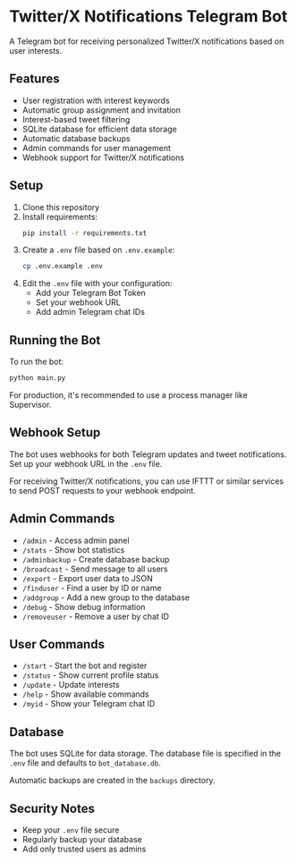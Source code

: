 # Twitter/X Notifications Telegram Bot

A Telegram bot for receiving personalized Twitter/X notifications based on user interests.

## Features

- User registration with interest keywords
- Automatic group assignment and invitation
- Interest-based tweet filtering
- SQLite database for efficient data storage
- Automatic database backups
- Admin commands for user management
- Webhook support for Twitter/X notifications

## Setup

1. Clone this repository
2. Install requirements:
   ```bash
   pip install -r requirements.txt
   ```
3. Create a `.env` file based on `.env.example`:
   ```bash
   cp .env.example .env
   ```
4. Edit the `.env` file with your configuration:
   - Add your Telegram Bot Token
   - Set your webhook URL
   - Add admin Telegram chat IDs

## Running the Bot

To run the bot:

```bash
python main.py
```

For production, it's recommended to use a process manager like Supervisor.

## Webhook Setup

The bot uses webhooks for both Telegram updates and tweet notifications. Set up your webhook URL in the `.env` file.

For receiving Twitter/X notifications, you can use IFTTT or similar services to send POST requests to your webhook endpoint.

## Admin Commands

- `/admin` - Access admin panel
- `/stats` - Show bot statistics
- `/adminbackup` - Create database backup
- `/broadcast` - Send message to all users
- `/export` - Export user data to JSON
- `/finduser` - Find a user by ID or name
- `/addgroup` - Add a new group to the database
- `/debug` - Show debug information
- `/removeuser` - Remove a user by chat ID

## User Commands

- `/start` - Start the bot and register
- `/status` - Show current profile status
- `/update` - Update interests
- `/help` - Show available commands
- `/myid` - Show your Telegram chat ID

## Database

The bot uses SQLite for data storage. The database file is specified in the `.env` file and defaults to `bot_database.db`.

Automatic backups are created in the `backups` directory.

## Security Notes

- Keep your `.env` file secure
- Regularly backup your database
- Add only trusted users as admins